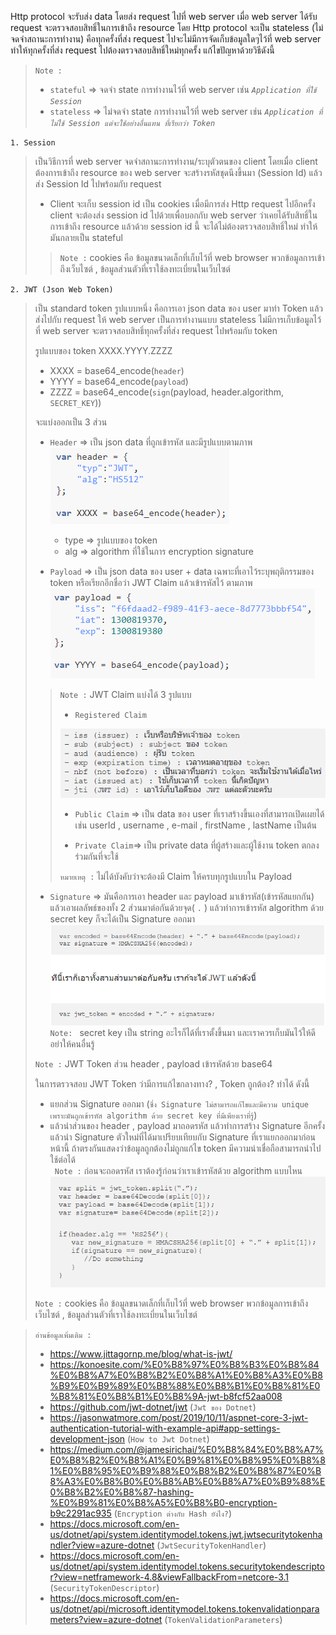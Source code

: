 Http protocol จะรับส่ง data โดยส่ง request ไปที่ web server เมื่อ web server ได้รับ request จะตรวจสอบสิทธิ์ในการเข้าถึง resource โดย Http protocol จะเป็น stateless (ไม่จดจำสถานะการทำงาน) คือทุกครั้งที่ส่ง request ไปจะไม่มีการจัดเก็บข้อมูลใดๆไว้ที่ web server ทำให้ทุกครั้งที่ส่ง request ไปต้องตรวจสอบสิทธิ์ใหม่ทุกครั้ง แก้ไขปัญหาด้วยวิธีดังนี้

> `Note :` 
> - `stateful` => จดจำ state การทำงานไว้ที่ web server เช่น _`Application ที่ใช้ Session`_
> - `stateless` => ไม่จดจำ state การทำงานไว้ที่ web server เช่น _`Application ที่ไม่ใช้ Session แต่จะใช้อย่างอื่นแทน ที่เรียกว่า Token`_

`1. Session`
> เป็นวิธีการที่ web server จดจำสถานะการทำงาน/ระบุตัวตนของ client โดยเมื่อ client ต้องการเข้าถึง resource ของ web server จะสร้างรหัสชุดนึงขึ้นมา (Session Id) แล้วส่ง Session Id ไปพร้อมกับ request 
> - Client จะเก็บ session id เป็น cookies เมื่อมีการส่ง Http request ไปอีกครั้ง client จะต้องส่ง session id ไปด้วยเพื่อบอกกับ web server ว่าเคยได้รับสิทธิ์ในการเข้าถึง resource แล้วด้วย session id นี้ จะได้ไม่ต้องตรวจสอบสิทธิ์ใหม่ ทำให้มันกลายเป็น stateful
>> `Note :` cookies คือ ข้อมูลขนาดเล็กที่เก็บไว้ที่ web browser พวกข้อมูลการเข้าถึงเว็บไซต์ , ข้อมูลส่วนตัวที่เราใช้ลงทะเบี่ยนในเว็บไซต์

`2. JWT (Json Web Token)`
> เป็น standard token รูปแบบหนึ่ง คือการเอา json data ของ user มาทำ Token แล้วส่งไปกับ request ให้ web server เป็นการทำงานแบบ stateless ไม่มีการเก็บข้อมูลไว้ที่ web server จะตรวจสอบสิทธิ์ทุกครั้งที่ส่ง request ไปพร้อมกับ token
>
> รูปแบบของ token XXXX.YYYY.ZZZZ
> - XXXX = base64_encode(`header`)
> - YYYY = base64_encode(`payload`)
> - ZZZZ = base64_encode(`sign`(payload, header.algorithm, `SECRET_KEY`)) 
>
> จะแบ่งออกเป็น 3 ส่วน
> - `Header` => เป็น json data ที่ถูกเข้ารหัส และมีรูปแบบตามภาพ \
> ![jwt1](picture/jwt1.PNG)
>   - type => รูปแบบของ token
>   - alg => algorithm ที่ใช้ในการ encryption signature
>
> - `Payload` => เป็น json data ของ user + data เฉพาะที่เอาไว้ระบุพฤติกรรมของ token หรือเรียกอีกชื่อว่า  JWT Claim  แล้วเข้ารหัสไว้ ตามภาพ
> ![jwt2](picture/jwt2.PNG)
>
>> `Note :` JWT Claim แบ่งได้ 3 รูปแบบ
>>   - `Registered Claim` 
>>
>> ![jwt3](picture/jwt3.PNG)
>> 
>>   - `Public Claim` => เป็น data ของ user ที่เราสร้างขึ้นเองที่สามารถเปิดเผยได้ เช่น userId , username , e-mail , firstName , lastName เป็นต้น
>>
>>   - `Private Claim`=> เป็น private data  ที่ผู้สร้างและผู้ใช้งาน token ตกลงร่วมกันที่จะใช้
>> 
>> `หมายเหตุ :` ไม่ได้บังคับว่าจะต้องมี Claim ให้ครบทุกรูปแบบใน Payload
>
> - `Signature` => มันคือการเอา header และ payload มาเข้ารหัส(เข้ารหัสแยกกัน) แล้วเอาผลลัพธ์ของทั้ง 2 ส่วนมาต่อกันด้วยจุด( `.` ) แล้วทำการเข้ารหัส algorithm ด้วย secret key ก็จะได้เป็น Signature ออกมา
> ![jwt4](picture/jwt4.PNG)
> `Note: ` secret key เป็น string อะไรก็ได้ที่เราตั้งขึ้นมา และเราควรเก็บมันไว้ให้ดีอย่าให้คนอื่นรู้
>
> `Note :` JWT Token ส่วน header , payload เข้ารหัสด้วย base64
>
> ในการตรวจสอบ JWT Token ว่ามีการแก้ไขกลางทาง? , Token ถูกต้อง? ทำได้ ดังนี้
> - แยกส่วน Signature ออกมา (`ซึ่ง Signature ไม่สามารถแก้ไขและมีความ unique เพราะมันถูกเข้ารหัส algorithm ด้วย secret key ที่มีเพียงเราที่รู้`)
> - แล้วนำส่วนของ header , payload มาถอดรหัส แล้วทำการสร้าง Signature อีกครั้ง แล้วนำ Signature ตัวใหม่ที่ได้มาเปรียบเทียบกับ Signature ที่เราแยกออกมาก่อนหน้านี้ ถ้าตรงกันแสดงว่าข้อมูลถูกต้องไม่ถูกแก้ไข token มีความน่าเชื่อถือสามารถนำไปใช้ต่อได้ \
>` Note :` ก่อนจะถอดรหัส เราต้องรู้ก่อนว่าเราเข้ารหัสด้วย algorithm แบบไหน
> ![jwt5](picture/jwt5.PNG)
> 
> `Note :` cookies คือ ข้อมูลขนาดเล็กที่เก็บไว้ที่ web browser พวกข้อมูลการเข้าถึงเว็บไซต์ , ข้อมูลส่วนตัวที่เราใช้ลงทะเบี่ยนในเว็บไซต์

> `อ่านข้อมูลเพิ่มเติม : ` 
> - https://www.jittagornp.me/blog/what-is-jwt/
> - https://konoesite.com/%E0%B8%97%E0%B8%B3%E0%B8%84%E0%B8%A7%E0%B8%B2%E0%B8%A1%E0%B8%A3%E0%B8%B9%E0%B9%89%E0%B8%88%E0%B8%B1%E0%B8%81%E0%B8%81%E0%B8%B1%E0%B8%9A-jwt-b8fcf52aa008
> - https://github.com/jwt-dotnet/jwt (`Jwt ของ Dotnet`)
> - https://jasonwatmore.com/post/2019/10/11/aspnet-core-3-jwt-authentication-tutorial-with-example-api#app-settings-development-json (`How to Jwt Dotnet`)
> - https://medium.com/@jamesirichai/%E0%B8%84%E0%B8%A7%E0%B8%B2%E0%B8%A1%E0%B9%81%E0%B8%95%E0%B8%81%E0%B8%95%E0%B9%88%E0%B8%B2%E0%B8%87%E0%B8%A3%E0%B8%B0%E0%B8%AB%E0%B8%A7%E0%B9%88%E0%B8%B2%E0%B8%87-hashing-%E0%B9%81%E0%B8%A5%E0%B8%B0-encryption-b9c2291ac935 (`Encryption ต่างกับ Hash ยังไง?`)
> - https://docs.microsoft.com/en-us/dotnet/api/system.identitymodel.tokens.jwt.jwtsecuritytokenhandler?view=azure-dotnet (`JwtSecurityTokenHandler`)
> - https://docs.microsoft.com/en-us/dotnet/api/system.identitymodel.tokens.securitytokendescriptor?view=netframework-4.8&viewFallbackFrom=netcore-3.1 (`SecurityTokenDescriptor`)
> - https://docs.microsoft.com/en-us/dotnet/api/microsoft.identitymodel.tokens.tokenvalidationparameters?view=azure-dotnet (`TokenValidationParameters`)